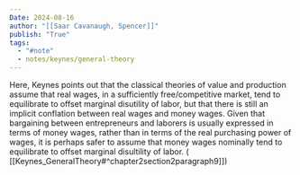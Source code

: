 ```yaml
---
Date: 2024-08-16
author: "[[Saar Cavanaugh, Spencer]]"
publish: "True"
tags:
  - "#note"
  - notes/keynes/general-theory
---
```


Here, Keynes points out that the classical theories of value and production assume that real wages, in a sufficiently free/competitive market, tend to equilibrate to offset marginal disutility of labor, but that there is still an implicit conflation between real wages and money wages. Given that bargaining between entrepreneurs and laborers is usually expressed in terms of money wages, rather than in terms of the real purchasing power of wages, it is perhaps safer to assume that money wages nominally tend to equilibrate to offset marginal disultility of labor. ( [[Keynes_GeneralTheory#^chapter2section2paragraph9]])
